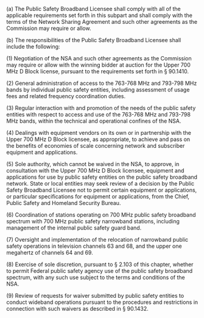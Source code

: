 (a) The Public Safety Broadband Licensee shall comply with all of the applicable requirements set forth in this subpart and shall comply with the terms of the Network Sharing Agreement and such other agreements as the Commission may require or allow.
                                    

(b) The responsibilities of the Public Safety Broadband Licensee shall include the following:

(1) Negotiation of the NSA and such other agreements as the Commission may require or allow with the winning bidder at auction for the Upper 700 MHz D Block license, pursuant to the requirements set forth in § 90.1410.

(2) General administration of access to the 763-768 MHz and 793-798 MHz bands by individual public safety entities, including assessment of usage fees and related frequency coordination duties.

(3) Regular interaction with and promotion of the needs of the public safety entities with respect to access and use of the 763-768 MHz and 793-798 MHz bands, within the technical and operational confines of the NSA.

(4) Dealings with equipment vendors on its own or in partnership with the Upper 700 MHz D Block licensee, as appropriate, to achieve and pass on the benefits of economies of scale concerning network and subscriber equipment and applications.

(5) Sole authority, which cannot be waived in the NSA, to approve, in consultation with the Upper 700 MHz D Block licensee, equipment and applications for use by public safety entities on the public safety broadband network. State or local entities may seek review of a decision by the Public Safety Broadband Licensee not to permit certain equipment or applications, or particular specifications for equipment or applications, from the Chief, Public Safety and Homeland Security Bureau.

(6) Coordination of stations operating on 700 MHz public safety broadband spectrum with 700 MHz public safety narrowband stations, including management of the internal public safety guard band.

(7) Oversight and implementation of the relocation of narrowband public safety operations in television channels 63 and 68, and the upper one megahertz of channels 64 and 69.

(8) Exercise of sole discretion, pursuant to § 2.103 of this chapter, whether to permit Federal public safety agency use of the public safety broadband spectrum, with any such use subject to the terms and conditions of the NSA.

(9) Review of requests for waiver submitted by public safety entities to conduct wideband operations pursuant to the procedures and restrictions in connection with such waivers as described in § 90.1432.

